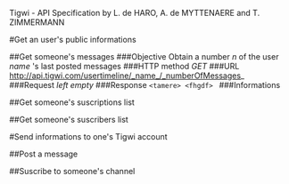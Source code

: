 ﻿Tigwi - API Specification by L. de HARO, A. de MYTTENAERE and T. ZIMMERMANN 

#Get an user's public informations

##Get someone's messages
###Objective
Obtain a number _n_ of the user _name_ 's last posted messages
###HTTP method
*GET*
###URL
http://api.tigwi.com/usertimeline/_name_/_numberOfMessages_
###Request
_left empty_
###Response
`<tamere>
<fhgdf>
`
###Informations

##Get someone's suscriptions list

##Get someone's suscribers list


#Send informations to one's Tigwi account

##Post a message

##Suscribe to someone's  channel